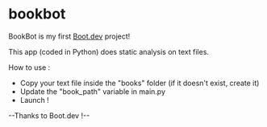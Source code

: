 # bookbot

BookBot is my first [Boot.dev](https://www.boot.dev) project!

This app (coded in Python) does static analysis on text files.

How to use :
- Copy your text file inside the "books" folder (if it doesn't exist, create it)
- Update the "book_path" variable in main.py
- Launch !


--Thanks to Boot.dev !--